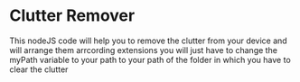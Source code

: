 <h1>Clutter Remover</h1>

<p>This nodeJS code will help you to remove the clutter from your device and will arrange them arrcording extensions you will just have to change the myPath variable to your path to your path of the folder in which you have to clear the clutter</p>